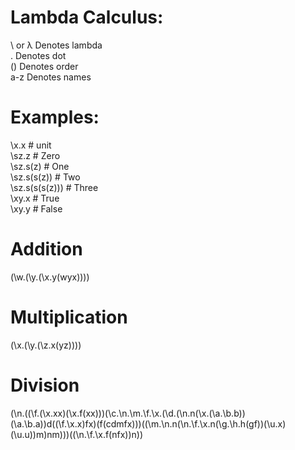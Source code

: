 # Lambda Calculus:
  \ or λ  Denotes lambda  
  .       Denotes dot  
  ()      Denotes order  
  a-z     Denotes names  

# Examples:  

\x.x            # unit  
\sz.z           # Zero  
\sz.s(z)        # One  
\sz.s(s(z))     # Two  
\sz.s(s(s(z)))  # Three  
\xy.x           # True  
\xy.y           # False  

# Addition  

(\w.(\y.(\x.y(wyx))))  

# Multiplication  

(\x.(\y.(\z.x(yz))))  

# Division  

(\n.((\f.(\x.xx)(\x.f(xx)))(\c.\n.\m.\f.\x.(\d.(\n.n(\x.(\a.\b.b))(\a.\b.a))d((\f.\x.x)fx)(f(cdmfx)))((\m.\n.n(\n.\f.\x.n(\g.\h.h(gf))(\u.x)(\u.u))m)nm)))((\n.\f.\x.f(nfx))n))  
